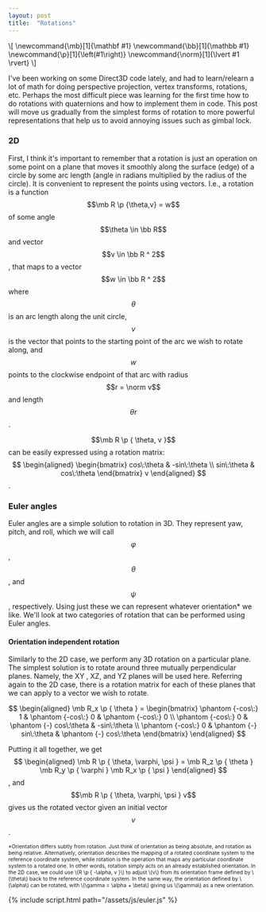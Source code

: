```yaml
---
layout: post
title:  "Rotations"
---
```


\\[
    \newcommand{\mb}[1]{\mathbf #1}
    \newcommand{\bb}[1]{\mathbb #1}
    \newcommand{\p}[1]{\left(#1\right)}
    \newcommand{\norm}[1]{\lvert #1 \rvert}
\\]

I've been working on some Direct3D code lately, and had to learn/relearn a lot of math for doing perspective projection, vertex transforms, rotations, etc. Perhaps the most difficult piece was learning for the first time how to do rotations with quaternions and how to implement them in code. This post will move us gradually from the simplest forms of rotation to more powerful representations that help us to avoid annoying issues such as gimbal lock.

### 2D
First, I think it's important to remember that a rotation is just an operation on some point on a plane that moves it smoothly along the surface (edge) of a circle by some arc length (angle in radians multiplied by the radius of the circle). It is convenient to represent the points using vectors. I.e., a rotation is a function $$\mb R \p {\theta,v} = w$$ of some angle $$\theta \in \bb R$$ and vector $$v \in \bb R ^ 2$$, that maps to a vector $$w \in \bb R ^ 2$$ where $$\theta$$ is an arc length along the unit circle, $$v$$ is the vector that points to the starting point of the arc we wish to rotate along, and $$w$$ points to the clockwise endpoint of that arc with radius $$r = \norm v$$ and length $$\theta r$$.

<div align="center">
    <script type="text/tikz">
        \begin{tikzpicture}
            \draw[step=3, gray, very thin] (-5, -5) grid (5, 5);
            \draw[thick,<->] (-5, 0) -- (5, 0);
            \draw[thick,<->] (0, -5) -- (0, 5);
            \draw (0, 0) circle (3);
            \draw[fill=black] (0, 0) circle (0.1);
            \draw[thick, ->] (0, 0) -- (30:3) node[pos = 0.5, above] { $v$ };
            \draw[thick, ->] (0, 0) -- (130:3) node[pos = 0.5, above] { $w$ };
            \draw (30:0.5) arc (30:130:0.5) node[pos = 0.5, above right] { $\theta$ };
        \end{tikzpicture}
    </script>
</div>

$$\mb R \p { \theta, v }$$ can be easily expressed using a rotation matrix:
$$
    \begin{aligned}
        \begin{bmatrix}
            cos\:\theta & -sin\:\theta \\ sin\:\theta & cos\:\theta
        \end{bmatrix} v
    \end{aligned}
$$.

### Euler angles
Euler angles are a simple solution to rotation in 3D. They represent yaw, pitch, and roll, which we will call $$\varphi$$, $$\theta$$, and $$\psi$$, respectively. Using just these we can represent whatever orientation* we like. We'll look at two categories of rotation that can be performed using Euler angles.

#### Orientation independent rotation
Similarly to the 2D case, we perform any 3D rotation on a particular plane. The simplest solution is to rotate around three mutually perpendicular planes. Namely, the XY , XZ, and YZ planes will be used here. Referring again to the 2D case, there is a rotation matrix for each of these planes that we can apply to a vector we wish to rotate.

$$
    \begin{aligned}
        \mb R_x \p { \theta } =
        \begin{bmatrix}
            \phantom {-cos\:} 1 & \phantom {-cos\:} 0 & \phantom {-cos\:} 0 \\
            \phantom {-cos\:} 0 & \phantom {-} cos\:\theta & -sin\:\theta \\
            \phantom {-cos\:} 0 & \phantom {-} sin\:\theta & \phantom {-} cos\:\theta
        \end{bmatrix}
    \end{aligned}
$$

Putting it all together, we get
$$
    \begin{aligned}
        \mb R \p { \theta, \varphi, \psi }
        = \mb R_z \p { \theta } \mb R_y \p { \varphi } \mb R_x \p { \psi }
    \end{aligned}
$$, 
and $$\mb R \p { \theta, \varphi, \psi } v$$ gives us the rotated vector given an initial vector $$v$$.

<style>
    .smallmath {
        font-size: 75%;
    }
</style>
<div class="smallmath">
    *Orientation differs subtly from rotation. Just think of orientation as being absolute, and rotation as being relative. Alternatively, orientation describes the mapping of a rotated coordinate system to the reference coordinate system, while rotation is the operation that maps any particular coordinate system to a rotated one. In other words, rotation simply acts on an already established orientation. In the 2D case, we could use \(R \p { -\alpha, v }\) to adjust \(v\) from its orientation frame defined by \(\theta\) back to the reference coordinate system. In the same way, the orientation defined by \(\alpha\) can be rotated, with \(\gamma = \alpha + \beta\) giving us \(\gamma\) as a new orientation.
</div>

<div id="euler" align="center">
</div>

{% include script.html path="/assets/js/euler.js" %}